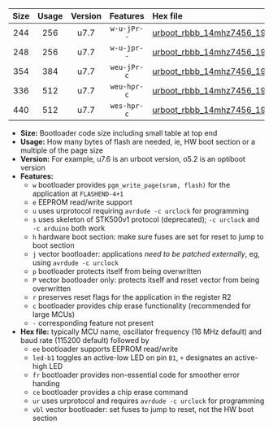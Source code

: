 |Size|Usage|Version|Features|Hex file|
|:-:|:-:|:-:|:-:|:--|
|244|256|u7.7|`w-u-jPr--`|[urboot_rbbb_14mhz7456_19200bps_led+b5_ur_vbl.hex](https://raw.githubusercontent.com/stefanrueger/urboot.hex/main/boards/rbbb/fcpu_14mhz7456/19200_bps/urboot_rbbb_14mhz7456_19200bps_led+b5_ur_vbl.hex)|
|248|256|u7.7|`w-u-jpr--`|[urboot_rbbb_14mhz7456_19200bps_led+b5_fr_ur_vbl.hex](https://raw.githubusercontent.com/stefanrueger/urboot.hex/main/boards/rbbb/fcpu_14mhz7456/19200_bps/urboot_rbbb_14mhz7456_19200bps_led+b5_fr_ur_vbl.hex)|
|354|384|u7.7|`weu-jPr-c`|[urboot_rbbb_14mhz7456_19200bps_ee_led+b5_fr_ce_ur_vbl.hex](https://raw.githubusercontent.com/stefanrueger/urboot.hex/main/boards/rbbb/fcpu_14mhz7456/19200_bps/urboot_rbbb_14mhz7456_19200bps_ee_led+b5_fr_ce_ur_vbl.hex)|
|336|512|u7.7|`weu-hpr-c`|[urboot_rbbb_14mhz7456_19200bps_ee_led+b5_fr_ce_ur.hex](https://raw.githubusercontent.com/stefanrueger/urboot.hex/main/boards/rbbb/fcpu_14mhz7456/19200_bps/urboot_rbbb_14mhz7456_19200bps_ee_led+b5_fr_ce_ur.hex)|
|440|512|u7.7|`wes-hpr-c`|[urboot_rbbb_14mhz7456_19200bps_ee_led+b5_fr_ce.hex](https://raw.githubusercontent.com/stefanrueger/urboot.hex/main/boards/rbbb/fcpu_14mhz7456/19200_bps/urboot_rbbb_14mhz7456_19200bps_ee_led+b5_fr_ce.hex)|

- **Size:** Bootloader code size including small table at top end
- **Usage:** How many bytes of flash are needed, ie, HW boot section or a multiple of the page size
- **Version:** For example, u7.6 is an urboot version, o5.2 is an optiboot version
- **Features:**
  + `w` bootloader provides `pgm_write_page(sram, flash)` for the application at `FLASHEND-4+1`
  + `e` EEPROM read/write support
  + `u` uses urprotocol requiring `avrdude -c urclock` for programming
  + `s` uses skeleton of STK500v1 protocol (deprecated); `-c urclock` and `-c arduino` both work
  + `h` hardware boot section: make sure fuses are set for reset to jump to boot section
  + `j` vector bootloader: applications *need to be patched externally*, eg, using `avrdude -c urclock`
  + `p` bootloader protects itself from being overwritten
  + `P` vector bootloader only: protects itself and reset vector from being overwritten
  + `r` preserves reset flags for the application in the register R2
  + `c` bootloader provides chip erase functionality (recommended for large MCUs)
  + `-` corresponding feature not present
- **Hex file:** typically MCU name, oscillator frequency (16 MHz default) and baud rate (115200 default) followed by
  + `ee` bootloader supports EEPROM read/write
  + `led-b1` toggles an active-low LED on pin `B1`, `+` designates an active-high LED
  + `fr` bootloader provides non-essential code for smoother error handing
  + `ce` bootloader provides a chip erase command
  + `ur` uses urprotocol and requires `avrdude -c urclock` for programming
  + `vbl` vector bootloader: set fuses to jump to reset, not the HW boot section
